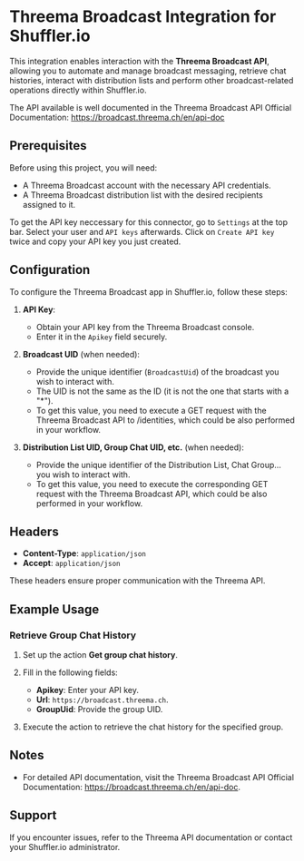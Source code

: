# Threema Broadcast Integration for Shuffler.io

This integration enables interaction with the **Threema Broadcast API**, allowing you to automate and manage broadcast messaging, retrieve chat histories, interact with distribution lists and perform other broadcast-related operations directly within Shuffler.io.

The API available is well documented in the Threema Broadcast API Official Documentation: https://broadcast.threema.ch/en/api-doc

## Prerequisites

Before using this project, you will need:

- A Threema Broadcast account with the necessary API credentials.
- A Threema Broadcast distribution list with the desired recipients assigned to it.

To get the API key neccessary for this connector, go to `Settings` at the top bar. Select your user and `API keys` afterwards. Click on `Create API key` twice and copy your API key you just created.

## Configuration

To configure the Threema Broadcast app in Shuffler.io, follow these steps:

1. **API Key**: 
   - Obtain your API key from the Threema Broadcast console.
   - Enter it in the `Apikey` field securely.

2. **Broadcast UID** (when needed):
   - Provide the unique identifier (`BroadcastUid`) of the broadcast you wish to interact with.
   - The UID is not the same as the ID (it is not the one that starts with a "*").
   - To get this value, you need to execute a GET request with the Threema Broadcast API to /identities, which could be also performed in your workflow.

3. **Distribution List UID, Group Chat UID, etc.** (when needed):
   - Provide the unique identifier of the Distribution List, Chat Group... you wish to interact with.
   - To get this value, you need to execute the corresponding GET request with the Threema Broadcast API, which could be also performed in your workflow.


## Headers

- **Content-Type**: `application/json`
- **Accept**: `application/json`

These headers ensure proper communication with the Threema API.

## Example Usage

### Retrieve Group Chat History
1. Set up the action **Get group chat history**.
2. Fill in the following fields:
   - **Apikey**: Enter your API key.
   - **Url**: `https://broadcast.threema.ch`.
   - **GroupUid**: Provide the group UID.

3. Execute the action to retrieve the chat history for the specified group.

## Notes

- For detailed API documentation, visit the Threema Broadcast API Official Documentation: https://broadcast.threema.ch/en/api-doc.

## Support

If you encounter issues, refer to the Threema API documentation or contact your Shuffler.io administrator.

